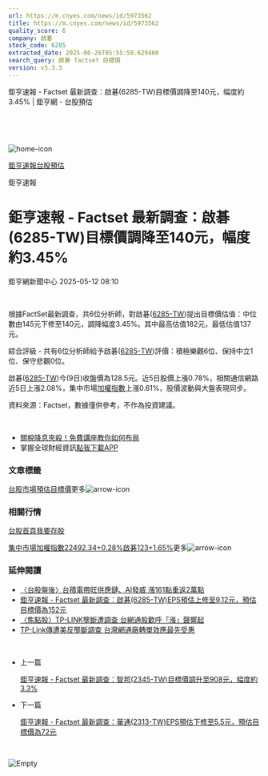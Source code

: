 ```yaml
---
url: https://m.cnyes.com/news/id/5973562
title: https://m.cnyes.com/news/id/5973562
quality_score: 6
company: 啟碁
stock_code: 6285
extracted_date: 2025-06-26T05:55:58.629460
search_query: 啟碁 factset 目標價
version: v3.3.3
---
```


鉅亨速報 - Factset 最新調查：啟碁(6285-TW)目標價調降至140元，幅度約3.45% | 鉅亨網 - 台股預估

‌

‌

![home-icon](/assets/icons/breadCrumb/symbol-icon-home.svg)

[鉅亨速報](/news/cat/anue_live)[台股預估](/news/cat/tw_forecast)

鉅亨速報

# 鉅亨速報 - Factset 最新調查：啟碁(6285-TW)目標價調降至140元，幅度約3.45%

鉅亨網新聞中心 2025-05-12 08:10

‌

根據FactSet最新調查，共6位分析師，對啟碁([6285-TW](https://www.cnyes.com/twstock/6285))提出目標價估值：中位數由145元下修至140元，調降幅度3.45%。其中最高估值182元，最低估值137元。

綜合評級 - 共有6位分析師給予啟碁([6285-TW](https://www.cnyes.com/twstock/6285))評價：積極樂觀6位、保持中立1位、保守悲觀0位。

啟碁([6285-TW](https://www.cnyes.com/twstock/6285))今(9日)收盤價為128.5元。近5日股價上漲0.78%，相關通信網路近5日上漲2.08%，集中市場[加權指數](https://invest.cnyes.com/index/TWS/TSE01)上漲0.61%，股價波動與大盤表現同步。

資料來源：Factset，數據僅供參考，不作為投資建議。

‌

* [關稅降息夾殺！免費講座教你如何布局](https://www.rsc.com.tw/Cnyes_RSC/SeminarBooking2025InvestmentOutlook.aspx?utm_source=anue&utm_medium=usstocks_end)
* 掌握全球財經資訊[點我下載APP](http://www.cnyes.com/app/?utm_source=mweb&utm_medium=HamMenuBanner&utm_campaign=fixed&utm_content=entr)

### 文章標籤

[台股](https://news.cnyes.com/tag/台股 "台股")[市場預估](https://news.cnyes.com/tag/市場預估 "市場預估")[目標價](https://news.cnyes.com/tag/目標價 "目標價")更多![arrow-icon](/assets/icons/arrows/arrow-down.svg)

### 相關行情

[台股首頁](https://www.cnyes.com/twstock)[我要存股](https://supr.link/8OHaU)

[集中市場加權指數22492.34+0.28%](https://invest.cnyes.com/index/TWS/TSE01)[啟碁123+1.65%](https://www.cnyes.com/twstock/6285)更多![arrow-icon](/assets/icons/arrows/arrow-down.svg)

### 延伸閱讀

* [〈台股盤後〉台積電帶旺供應鏈、AI發威 漲161點重返2萬點](/news/id/5952623)
* [鉅亨速報 - Factset 最新調查：啟碁(6285-TW)EPS預估上修至9.12元，預估目標價為152元](/news/id/5952523)
* [〈焦點股〉TP-LINK壟斷遭調查 台網通股歡呼「漲」聲響起](/news/id/5952398)
* [TP-Link傳遭美反壟斷調查 台灣網通廠轉單效應最先受惠](/news/id/5951506)

‌

* 上一篇

  [鉅亨速報 - Factset 最新調查：智邦(2345-TW)目標價調升至908元，幅度約3.3%](/news/id/5974024)
* 下一篇

  [鉅亨速報 - Factset 最新調查：華通(2313-TW)EPS預估下修至5.5元，預估目標價為72元](/news/id/5972682)

‌

![Empty](/assets/icons/skeleton/empty-image.svg)

‌